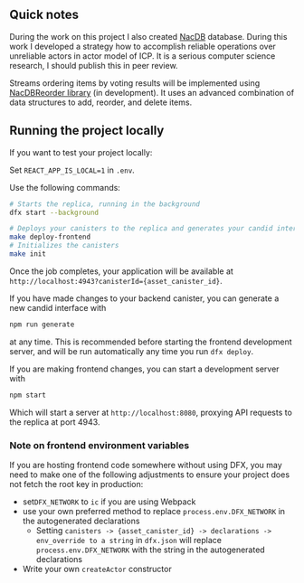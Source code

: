 ## Quick notes

During the work on this project I also created [NacDB](https://github.com/vporton/NacDB) database.
During this work I developed a strategy how to accomplish reliable operations over unreliable actors
in actor model of ICP. It is a serious computer science research, I should publish this in peer review.

Streams ordering items by voting results will be implemented using
[NacDBReorder library](https://github.com/vporton/NacDBReorder) (in development).
It uses an advanced combination of data structures to add, reorder, and delete items.

## Running the project locally

If you want to test your project locally:

Set `REACT_APP_IS_LOCAL=1` in `.env`.

Use the following commands:

```bash
# Starts the replica, running in the background
dfx start --background

# Deploys your canisters to the replica and generates your candid interface
make deploy-frontend
# Initializes the canisters
make init
```

Once the job completes, your application will be available at `http://localhost:4943?canisterId={asset_canister_id}`.

If you have made changes to your backend canister, you can generate a new candid interface with

```bash
npm run generate
```

at any time. This is recommended before starting the frontend development server, and will be run automatically any time you run `dfx deploy`.

If you are making frontend changes, you can start a development server with

```bash
npm start
```

Which will start a server at `http://localhost:8080`, proxying API requests to the replica at port 4943.

### Note on frontend environment variables

If you are hosting frontend code somewhere without using DFX, you may need to make one of the following adjustments to ensure your project does not fetch the root key in production:

- set`DFX_NETWORK` to `ic` if you are using Webpack
- use your own preferred method to replace `process.env.DFX_NETWORK` in the autogenerated declarations
  - Setting `canisters -> {asset_canister_id} -> declarations -> env_override to a string` in `dfx.json` will replace `process.env.DFX_NETWORK` with the string in the autogenerated declarations
- Write your own `createActor` constructor

